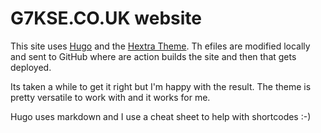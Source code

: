 # G7KSE.CO.UK website

This site uses [Hugo](https://gohugo.io/) and the [Hextra Theme](https://imfing.github.io/hextra/docs/). Th efiles are modified locally and sent to GitHub where are action builds the site and then that gets deployed.

Its taken a while to get it right but I'm happy with the result. The theme is pretty versatile to work with and it works for me.

Hugo uses markdown and I use a cheat sheet to help with shortcodes :-)